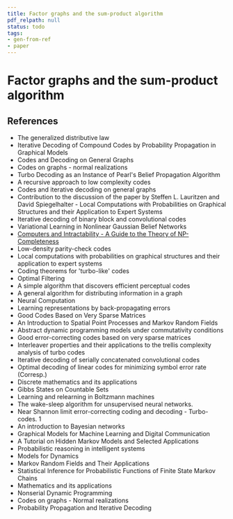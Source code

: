 ```yaml
---
title: Factor graphs and the sum-product algorithm
pdf_relpath: null
status: todo
tags:
- gen-from-ref
- paper
---
```


# Factor graphs and the sum-product algorithm

## References

- The generalized distributive law
- Iterative Decoding of Compound Codes by Probability Propagation in Graphical Models
- Codes and Decoding on General Graphs
- Codes on graphs - normal realizations
- Turbo Decoding as an Instance of Pearl's Belief Propagation Algorithm
- A recursive approach to low complexity codes
- Codes and iterative decoding on general graphs
- Contribution to the discussion of the paper by Steffen L. Lauritzen and David Spiegelhalter - Local Computations with Probabilities on Graphical Structures and their Application to Expert Systems
- Iterative decoding of binary block and convolutional codes
- Variational Learning in Nonlinear Gaussian Belief Networks
- [Computers and Intractability - A Guide to the Theory of NP-Completeness](./computers-and-intractability-a-guide-to-the-theory-of-np-completeness.md)
- Low-density parity-check codes
- Local computations with probabilities on graphical structures and their application to expert systems
- Coding theorems for 'turbo-like' codes
- Optimal Filtering
- A simple algorithm that discovers efficient perceptual codes
- A general algorithm for distributing information in a graph
- Neural Computation
- Learning representations by back-propagating errors
- Good Codes Based on Very Sparse Matrices
- An Introduction to Spatial Point Processes and Markov Random Fields
- Abstract dynamic programming models under commutativity conditions
- Good error-correcting codes based on very sparse matrices
- Interleaver properties and their applications to the trellis complexity analysis of turbo codes
- Iterative decoding of serially concatenated convolutional codes
- Optimal decoding of linear codes for minimizing symbol error rate (Corresp.)
- Discrete mathematics and its applications
- Gibbs States on Countable Sets
- Learning and relearning in Boltzmann machines
- The wake-sleep algorithm for unsupervised neural networks.
- Near Shannon limit error-correcting coding and decoding - Turbo-codes. 1
- An introduction to Bayesian networks
- Graphical Models for Machine Learning and Digital Communication
- A Tutorial on Hidden Markov Models and Selected Applications
- Probabilistic reasoning in intelligent systems
- Models for Dynamics
- Markov Random Fields and Their Applications
- Statistical Inference for Probabilistic Functions of Finite State Markov Chains
- Mathematics and its applications
- Nonserial Dynamic Programming
- Codes on graphs - Normal realizations
- Probability Propagation and Iterative Decoding
